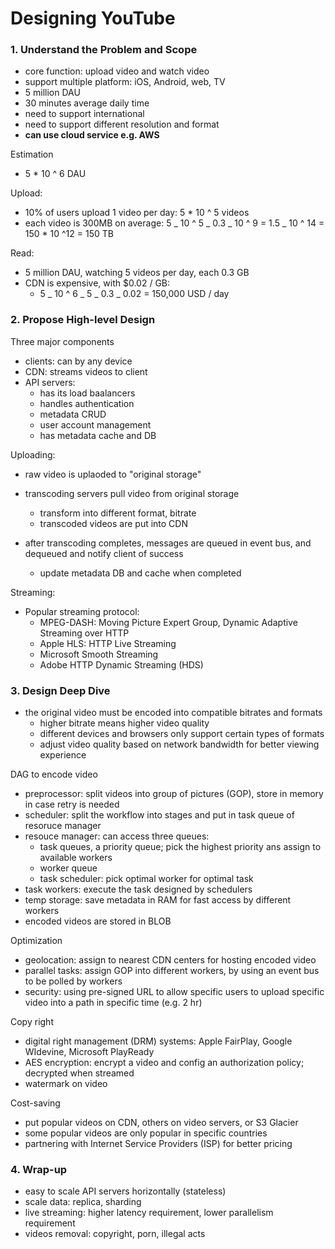 # Designing YouTube

### 1. Understand the Problem and Scope

- core function: upload video and watch video
- support multiple platform: iOS, Android, web, TV
- 5 million DAU
- 30 minutes average daily time
- need to support international
- need to support different resolution and format
- **can use cloud service e.g. AWS**

Estimation

- 5 \* 10 ^ 6 DAU

Upload:

- 10% of users upload 1 video per day: 5 \* 10 ^ 5 videos
- each video is 300MB on average: 5 _ 10 ^ 5 _ 0.3 _ 10 ^ 9 = 1.5 _ 10 ^ 14 = 150 \* 10 ^12 = 150 TB

Read:

- 5 million DAU, watching 5 videos per day, each 0.3 GB
- CDN is expensive, with $0.02 / GB:
  - 5 _ 10 ^ 6 _ 5 _ 0.3 _ 0.02 = 150,000 USD / day

### 2. Propose High-level Design

Three major components

- clients: can by any device
- CDN: streams videos to client
- API servers:
  - has its load baalancers
  - handles authentication
  - metadata CRUD
  - user account management
  - has metadata cache and DB

Uploading:

- raw video is uplaoded to "original storage"
- transcoding servers pull video from original storage

  - transform into different format, bitrate
  - transcoded videos are put into CDN

- after transcoding completes, messages are queued in event bus, and dequeued and notify client of success

  - update metadata DB and cache when completed

Streaming:

- Popular streaming protocol:
  - MPEG-DASH: Moving Picture Expert Group, Dynamic Adaptive Streaming over HTTP
  - Apple HLS: HTTP Live Streaming
  - Microsoft Smooth Streaming
  - Adobe HTTP Dynamic Streaming (HDS)

### 3. Design Deep Dive

- the original video must be encoded into compatible bitrates and formats
  - higher bitrate means higher video quality
  - different devices and browsers only support certain types of formats
  - adjust video quality based on network bandwidth for better viewing experience

DAG to encode video

- preprocessor: split videos into group of pictures (GOP), store in memory in case retry is needed
- scheduler: split the workflow into stages and put in task queue of resoruce manager
- resouce manager: can access three queues:
  - task queues, a priority queue; pick the highest priority ans assign to available workers
  - worker queue
  - task scheduler: pick optimal worker for optimal task
- task workers: execute the task designed by schedulers
- temp storage: save metadata in RAM for fast access by different workers
- encoded videos are stored in BLOB

Optimization

- geolocation: assign to nearest CDN centers for hosting encoded video
- parallel tasks: assign GOP into different workers, by using an event bus to be polled by workers
- security: using pre-signed URL to allow specific users to upload specific video into a path in specific time (e.g. 2 hr)

Copy right

- digital right management (DRM) systems: Apple FairPlay, Google WIdevine, Microsoft PlayReady
- AES encryption: encrypt a video and config an authorization policy; decrypted when streamed
- watermark on video

Cost-saving

- put popular videos on CDN, others on video servers, or S3 Glacier
- some popular videos are only popular in specific countries
- partnering with Internet Service Providers (ISP) for better pricing

### 4. Wrap-up

- easy to scale API servers horizontally (stateless)
- scale data: replica, sharding
- live streaming: higher latency requirement, lower parallelism requirement
- videos removal: copyright, porn, illegal acts

